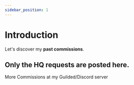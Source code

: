 ```yaml
---
sidebar_position: 1
---
```


# Introduction

Let's discover my **past commissions**.

## Only the HQ requests are posted here.

More Commissions at my Guilded/Discord server
